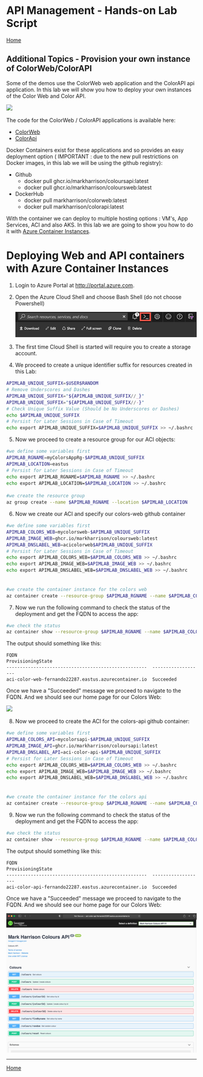 # API Management - Hands-on Lab Script

[Home](README.md)

## Additional Topics - Provision your own instance of ColorWeb/ColorAPI

Some of the demos use the ColorWeb web application and the ColorAPI api application. In this lab we will show you how to deploy your own instances of the Color Web and Color API.

![](Images/APIMColorWebUnlimited.png)

The code for the ColorWeb / ColorAPI applications is available here:

- [ColorWeb](https://github.com/markharrison/ColoursWeb)
- [ColorApi](https://github.com/markharrison/ColoursAPI)

Docker Containers exist for these applications and so provides an easy deployment option ( IMPORTANT : due to the new pull restrictions on Docker images, in this lab we will be using the github registry):

- Github
  - docker pull ghcr.io/markharrison/coloursapi:latest
  - docker pull ghcr.io/markharrison/coloursweb:latest
- DockerHub
  - docker pull markharrison/colorweb:latest
  - docker pull markharrison/colorapi:latest

With the container we can deploy to multiple hosting options : VM's, App Services, ACI and also AKS. In this lab we are going to show you how to do it with [Azure Container Instances](https://docs.microsoft.com/en-us/azure/container-instances/).

# Deploying Web and API containers with Azure Container Instances

1. Login to Azure Portal at http://portal.azure.com.
2. Open the Azure Cloud Shell and choose Bash Shell (do not choose Powershell)

   ![Azure Cloud Shell](Images/img-cloud-shell.png "Azure Cloud Shell")

3. The first time Cloud Shell is started will require you to create a storage account. 
4. We proceed to create a unique identifier suffix for resources created in this Lab:

  ```bash
  APIMLAB_UNIQUE_SUFFIX=$USER$RANDOM
  # Remove Underscores and Dashes
  APIMLAB_UNIQUE_SUFFIX="${APIMLAB_UNIQUE_SUFFIX//_}"
  APIMLAB_UNIQUE_SUFFIX="${APIMLAB_UNIQUE_SUFFIX//-}"
  # Check Unique Suffix Value (Should be No Underscores or Dashes)
  echo $APIMLAB_UNIQUE_SUFFIX
  # Persist for Later Sessions in Case of Timeout
  echo export APIMLAB_UNIQUE_SUFFIX=$APIMLAB_UNIQUE_SUFFIX >> ~/.bashrc
  ```

5. Now we proceed to create a resource group for our ACI objects:


  ```bash
  #we define some variables first
  APIMLAB_RGNAME=myColorsAppRg-$APIMLAB_UNIQUE_SUFFIX
  APIMLAB_LOCATION=eastus
  # Persist for Later Sessions in Case of Timeout
  echo export APIMLAB_RGNAME=$APIMLAB_RGNAME >> ~/.bashrc
  echo export APIMLAB_LOCATION=$APIMLAB_LOCATION >> ~/.bashrc

  #we create the resource group
  az group create --name $APIMLAB_RGNAME --location $APIMLAB_LOCATION
  ```

6.  Now we create our ACI and specify our colors-web github container
 
  ```bash
  #we define some variables first
  APIMLAB_COLORS_WEB=mycolorsweb-$APIMLAB_UNIQUE_SUFFIX
  APIMLAB_IMAGE_WEB=ghcr.io/markharrison/coloursweb:latest
  APIMLAB_DNSLABEL_WEB=acicolorweb$APIMLAB_UNIQUE_SUFFIX
  # Persist for Later Sessions in Case of Timeout
  echo export APIMLAB_COLORS_WEB=$APIMLAB_COLORS_WEB >> ~/.bashrc
  echo export APIMLAB_IMAGE_WEB=$APIMLAB_IMAGE_WEB >> ~/.bashrc
  echo export APIMLAB_DNSLABEL_WEB=$APIMLAB_DNSLABEL_WEB >> ~/.bashrc


  #we create the container instance for the colors web
  az container create --resource-group $APIMLAB_RGNAME --name $APIMLAB_COLORS_WEB --image $APIMLAB_IMAGE_WEB --dns-name-label $APIMLAB_DNSLABEL_WEB --ports 80 --restart-policy OnFailure --no-wait
  ```

7.   Now we run the following command to check the status of the deployment and get the FQDN to access the app:

  ```bash
  #we check the status
  az container show --resource-group $APIMLAB_RGNAME --name $APIMLAB_COLORS_WEB --query "{FQDN:ipAddress.fqdn,ProvisioningState:provisioningState}" --out table
  ```

  The output should something like this:

  ```
  FQDN                                                  ProvisioningState
  ----------------------------------------------------  -------------------
  aci-color-web-fernando22287.eastus.azurecontainer.io  Succeeded
  ```

  Once we have a "Succeeded" message we proceed to navigate to the FQDN. And we should see our home page for our Colors Web:

  ![](Images/APIMColorWebUnlimited.png)

8.  Now we proceed to create the ACI for the colors-api github container:

  ```bash
  #we define some variables first
  APIMLAB_COLORS_API=mycolorsapi-$APIMLAB_UNIQUE_SUFFIX
  APIMLAB_IMAGE_API=ghcr.io/markharrison/coloursapi:latest
  APIMLAB_DNSLABEL_API=aci-color-api-$APIMLAB_UNIQUE_SUFFIX
  # Persist for Later Sessions in Case of Timeout
  echo export APIMLAB_COLORS_WEB=$APIMLAB_COLORS_WEB >> ~/.bashrc
  echo export APIMLAB_IMAGE_WEB=$APIMLAB_IMAGE_WEB >> ~/.bashrc
  echo export APIMLAB_DNSLABEL_WEB=$APIMLAB_DNSLABEL_WEB >> ~/.bashrc


  #we create the container instance for the colors api
  az container create --resource-group $APIMLAB_RGNAME --name $APIMLAB_COLORS_API --image $APIMLAB_IMAGE_API --dns-name-label $APIMLAB_DNSLABEL_API --ports 80 --restart-policy OnFailure --no-wait
  ```

9.  Now we run the following command to check the status of the deployment and get the FQDN to access the app:

  ```bash
  #we check the status
  az container show --resource-group $APIMLAB_RGNAME --name $APIMLAB_COLORS_API --query "{FQDN:ipAddress.fqdn,ProvisioningState:provisioningState}" --out table
  ```

  The output should something like this:

  ```
  FQDN                                                  ProvisioningState
  ----------------------------------------------------  -------------------
  aci-color-api-fernando22287.eastus.azurecontainer.io  Succeeded
  ```

  Once we have a "Succeeded" message we proceed to navigate to the FQDN. And we should see our home page for our Colors Web:

  ![](Images/APIMACICOLORAPI.png)


---
[Home](README.md)  